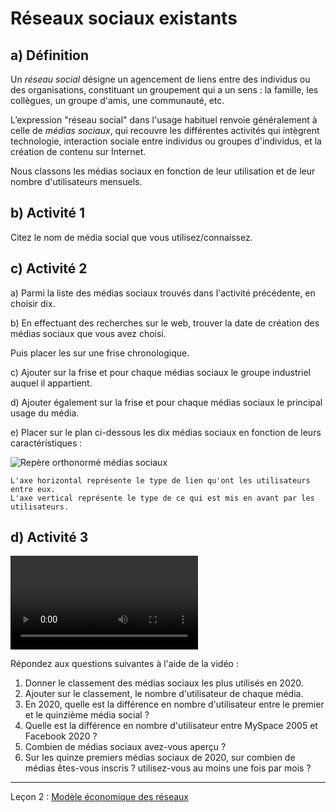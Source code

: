 # Réseaux sociaux existants

## a) Définition

Un *réseau social* désigne un agencement de liens entre des individus ou des organisations, constituant un groupement qui a un sens : la famille, les collègues, un groupe d'amis, une communauté, etc. 

L’expression "réseau social" dans l'usage habituel renvoie généralement à celle de *médias sociaux*, qui recouvre les différentes activités qui intègrent technologie, interaction sociale entre individus ou groupes d'individus, et la création de contenu sur Internet.

Nous classons les médias sociaux en fonction de leur utilisation et de leur nombre d'utilisateurs mensuels.

## b) Activité 1

Citez le nom de média social que vous utilisez/connaissez.

## c) Activité 2

a) Parmi la liste des médias sociaux trouvés dans l'activité précédente, en choisir dix.

b) En effectuant des recherches sur le web, trouver la date de création des médias sociaux que vous avez choisi.

Puis placer les sur une frise chronologique.

c) Ajouter sur la frise et pour chaque médias sociaux le groupe industriel auquel il appartient.

d) Ajouter également sur la frise et pour chaque médias sociaux le principal usage du média.

e) Placer sur le plan ci-dessous les dix médias sociaux en fonction de leurs caractéristiques :

![Repère orthonormé médias sociaux](./img/repere_medias_sociaux.drawio.png)

```
L'axe horizontal représente le type de lien qu'ont les utilisateurs entre eux.
L'axe vertical représente le type de ce qui est mis en avant par les utilisateurs.
```

## d) Activité 3

![Evolution des médias sociaux par nombre d'utilisateur dans le monde - Wikipédia](./img/nombre_utilisateurs_medias_sociaux_evolution.mp4)

Répondez aux questions suivantes à l'aide de la vidéo :

1. Donner le classement des médias sociaux les plus utilisés en 2020.
2. Ajouter sur le classement, le nombre d'utilisateur de chaque média.
3. En 2020, quelle est la différence en nombre d'utilisateur entre le premier et le quinzième média social ?
4. Quelle est la différence en nombre d'utilisateur entre MySpace 2005 et Facebook 2020 ?
5. Combien de médias sociaux avez-vous aperçu ?
6. Sur les quinze premiers médias sociaux de 2020, sur combien de médias êtes-vous inscris ? utilisez-vous au moins une fois par mois ?

___________

Leçon 2 : [Modèle économique des réseaux](./Modele_economique.md)